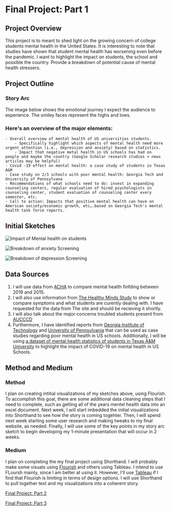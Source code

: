 # Final Project: Part 1
## Project Overview
This project is to meant to shed light on the growing concern of college students mental health in the United States. It is interesting to note that studies have shown that student mental health has worsening even before the pandemic. I want to highlight the impact on students, the school and possible the country. Provide a breakdown of potential cause of mental health stressers. 

## Project Outline
### Story Arc
The image below shows the emotional journey I expect the audience to experience. The smiley faces represent the highs and lows.


### Here's an overview of the major elements:
	- Overall overview of mental health of US universities students.
		- Specifically highlight which aspects of mental health need more urgent attention (i.e., depression and anxiety) based on statistics.
        - Impact that negative metal health in US schools has had on people and maybe the country (Google Scholar research studies + news articles may be helpful)
	- Covid -19 effect on mental health: a case study of students in Texas A&M
	- Case study on 2/3 schools with poor mental health: Georgia Tech and University of Pennsylvana
	- Recommendations of what schools need to do: invest in expanding counseling centers, regular evaluation of hired psychologists in counseling center, student evaluation of counseling center every semester, etc.
	- Call to action: Impacts that positive mental health can have on American society/economic growth, etc….based on Georgia Tech's mental health task force reports.

## Initial Sketches
![Impact of Mental health on students](https://user-images.githubusercontent.com/98299182/153797019-7e4dc416-adc4-43d2-9b82-1b496c192606.png)

![Breakdown of anxiety Screening](https://user-images.githubusercontent.com/98299182/153802690-f524bae4-3c24-4e65-b2ff-a31b0487175f.png)

![Breakdown of depression Screening](https://user-images.githubusercontent.com/98299182/153802764-8bbb6c88-9233-4171-b031-fad3d6d8fff8.png)

## Data Sources
1. I will use data from [ACHA](https://www.acha.org/NCHA/ACHA-NCHA_Data/Publications_and_Reports/NCHA/Data/Reports_ACHA-NCHAIIc.aspx) to compare mental health finfding between 2019 and 2015.
2. I will also use information from [The Healthy Minds Study](https://healthymindsnetwork.org/data/) to show or compare symptoms and what students are curently dealing with. I have requested for the data from The site and should be recieving it shortly.
3. I will also talk about the major concerns troubled students present from [AUCCCD](chrome-extension://efaidnbmnnnibpcajpcglclefindmkaj/viewer.html?pdfurl=https%3A%2F%2Fwww.aucccd.org%2Fassets%2Fdocuments%2FSurvey%2F2019-2020%2520Annual%2520Report%2520FINAL%2520March-2021.pdf&clen=1857432&chunk=true)
4. Furthermore, I have identified reports from [Georgia Institute of Technology](https://www.gatech.edu/sites/default/files/documents/pathforward/gt-student-mental-health-report.pdf) and [University of Pennsylvania](https://repository.upenn.edu/cgi/viewcontent.cgi?article=1196&context=anthro_seniortheses) that can be used as case studies regarding poor mental health in US schools. Additionally, I will be using [a dataset of mental health statistics of students in Texas A&M University](https://www.jmir.org/2020/9/e22817/) to highlight the impact of COVID-19 on mental health in US Schools.


## Method and Medium
### Method
I plan on creating intitial visualizations of my sketches above, using Flourish. To accomplish this goal, there are some additional data cleaning steps that I need to complete, such as getting all of the years mentel health data into an excel document. Next week, I will start imbedded the initial visualizations into Shorthand to see how the story is coming togehter. Then, I will spend next week starting some user research and making tweaks to my final website, as needed. Finally, I will use some of the key points in my story arc sketch to begin developing my 1-minute presentation that will occur in 2 weeks.

### Medium

I plan on completing the my final project using Shorthand. I will probably make some visuals using [Flourish](https://flourish.studio/) and others using Tableau. I intend to use FLoursh mainly, since I am better at using it. However, I'll use [Tableau](https://shorthand.com/) if I find that Flourish is limiting in terms of design options. I will use Shorthand to pull together text and my visualizations into a coherent story. 

[Final Project: Part 2](Final_Project_Part_2.md)

[Final Project: Part 3](Final_Project_Part_3.md)
